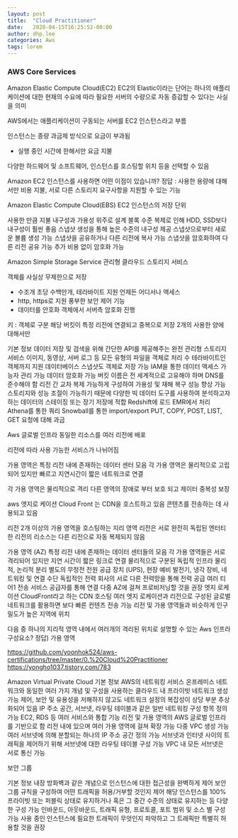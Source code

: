```yaml
---
layout: post
title:  "Cloud Practitioner"
date:   2020-04-15T16:25:52-00:00
author: dhp.lee
categories: Aws
tags: lorem
---
```


### AWS Core Services

Amazon Elastic Compute Cloud(EC2)
EC2의 Elastic이라는 단어는 하나의 애플리케이션에 대한 현재의 수요에 따라 필요한 서버의 수량으로 자동 증감할 수 있다는 사실을 의미

AWS에서는 애플리케이션이 구동되는 서버를 EC2 인스턴스라고 부름

인스턴스는 종량 과금제 방식으로 요금이 부과됨
- 실행 중인 시간에 한해서만 요금 지불

다양한 하드웨어 및 소프트웨어, 인스턴스를 호스팅할 위치 등을 선택할 수 있음

Amazon EC2 인스턴스를 사용하면 어떤 이점이 있습니까? 
정답 : 사용한 용량에 대해서만 비용 지불, 서로 다른 스토리지 요구사항을 지원할 수 있는 기능

Amazon Elastic Compute Cloud(EBS)
EC2 인스턴스의 저장 단위

사용한 만큼 지불
내구성과 가용성 위주로 설계
블록 수준 복제로 인해 HDD, SSD보다 내구성이 훨씬 좋음
스냅샷 생성을 통해 높은 수준의 내구성 제공
스냅샷으로부터 새로운 볼륨 생성 가능
스냅샷을 공유하거나 다른 리전에 복사 가능
스냅샷을 암호화하여 다른 리전 공유 가능
추가 비용 없이 암호화 가능

Amazon Simple Storage Service
관리형 클라우드 스토리지 서비스

객체를 사실상 무제한으로 저장
- 수조개 초당 수백만개, 테라바이트 지원
언제든 어디서나 액세스
- http, https로 지원
풍부한 보안 제어 기능
- 데이터를 안호화 객체에서 서버측 암호화 진행

키 : 객체로 구분
해당 버킷이 특정 리전에 연결되고 중복으로 저장
2개의 
사용한 양에 대해서만

기본 정보
데이터 저장 및 검색을 위해 간단한 API를 제공해주는 완전 관리형 스토리지 서비스
이미지, 동영상, 서버 로그 등 모든 유형의 파일을 객체로 처리
수 테라바이트인 객체까지 지원
데이터베이스 스냅샷도 객체로 저장 가능
IAM을 통한 데이터 액세스 가능자 관리 가능
데이터 암호화 가능
버킷 이름은 전 세계적으로 고유해야 하며 DNS를 준수해야 함
리전 간 교차 복제 가능하게 구성하여 가용성 및 재해 복구 성능 향상 가능
스토리지와 성능 조절이 가능하기 때문에 다양한 빅 데이터 도구를 사용하여 분석하고자 하는 데이터의 스테이징 또는 장기 저장에 적합
Redshift에 로드
EMR에서 처리
Athena를 통한 쿼리
Snowball를 통한 import/export
PUT, COPY, POST, LIST, GET 요청에 대해 과금



Aws 글로벌 인프라
동일한 리소스를 여러 리전에 배포

리전에 따라 사용 가능한 서비스가 나뉘어짐

가용 영역은 특정 리전 내에 존재하는 데이터 센터 모음
각 가용 영역은 물리적으로 고립되어 있지만 빠르고 지연시간이 짧은 네트워크로 연결

각 가용 영역은 물리적으로 격리 다른 영역의 장애로 부터 보호 되고 제이터 중복성 보장

aws 엣지로 케이션
Cloud Front 는 CDN을 호스트하고 있음
콘텐츠를 전송하는 데 사용되고 있음

리전
    2개 이상의 가용 영역을 호스팅하는 지리 영역
    리전은 서로 완전히 독립된 엔터티
    한 리전의 리소스는 다른 리전으로 자동 복제되지 않음

가용 영역 (AZ)
    특정 리전 내에 존재하는 데이터 센터들의 모음
    각 가용 영역들은 서로 격리되어 있지만 지연 시간이 짧은 링크로 연결
    물리적으로 구분된 독립적 인프라
    물리적, 논리적 분리
    별도의 무정전 전원 공급 장치 (UPS), 현장 예비 발전기, 냉각 장비, 네트워킹 및 연결 수단
    독립적인 전력 회사의 서로 다른 전력망을 통해 전력 공급
    여러 티어1 전송 서비스 공급자를 통해 연결
    다중 AZ에 걸쳐 프로비저닝할 것을 권장
    엣지 로케이션
    CloudFront라고 하는 CDN 호스팅
    여러 엣지 로케이션과 리전으로 구성된 글로벌 네트워크를 활용하면 보다 빠른 컨텐츠 전송 가능
    리전 및 가용 영역들과 비슷하게 인구 밀도가 높은 지역에 위치

다음 중 하나의 지리적 영역 내에서 여러개의 격리된 위치로 설명할 수 있는 Aws 인프라 구성요소?
정답) 가용 영역

https://github.com/yoonhok524/aws-certifications/tree/master/0.%20Cloud%20Practitioner
https://yongho1037.tistory.com/783


Amazon Virtual Private Cloud
기본 정보
AWS의 네트워킹 서비스
온프레미스 네트워크와 동일한 여러 가지 개념 및 구성을 사용하는 클라우드 내 프라이빗 네트워크 생성 가능
제어, 보안 및 유용성을 저해하지 않고도 네트워크 설정의 복잡성이 상당 부분 추상화되어 있음
IP 주소 공간, 서브넷, 라우팅 테이블과 같은 일반 네트워킹 구성 항목 정의 가능
EC2, RDS 등 여러 서비스와 통합
기능
리전 및 가용 영역의 AWS 글로벌 인프라를 기반으로 함
리전 내에 있으며 여러 가용 영역에 걸쳐 확장 가능
다중 VPC 생성 가능
여러 서브넷에 의해 분할되는 하나의 IP 주소 공간 정의 가능
서브넷과 인터넷 사이의 트래픽을 제어하기 위해 서브넷에 대한 라우팅 테이블 구성 가능
VPC 내 모든 서브넷은 서로 통신 가능

보안 그룹

기본 정보
내장 방화벽과 같은 개념으로 인스턴스에 대한 접근성을 완벽하게 제어
보안 그룹 규칙을 구성하여 어떤 트래픽을 허용/거부할 것인지 제어
해당 인스턴스를 100% 프라이빗 또는 퍼블릭 상태로 유지하거나 혹은 그 중간 수준의 상태로 유지하는 등 다양한 구성 가능
인바운드, 아웃바운드, 트래픽 유형, 프로토콜, 포트 범위 및 소스 별 구성 가능
사용 중인 인스턴스에 필요한 트래픽이 무엇인지 파악하고 그 트래픽만 특별히 허용할 것을 권장